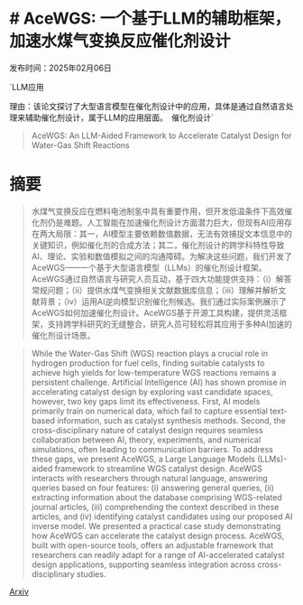 # # AceWGS: 一个基于LLM的辅助框架，加速水煤气变换反应催化剂设计

发布时间：2025年02月06日

`LLM应用

理由：该论文探讨了大型语言模型在催化剂设计中的应用，具体是通过自然语言处理来辅助催化剂设计，属于LLM的应用层面。` `催化剂设计`

> AceWGS: An LLM-Aided Framework to Accelerate Catalyst Design for Water-Gas Shift Reactions

# 摘要

> 水煤气变换反应在燃料电池制氢中具有重要作用，但开发低温条件下高效催化剂仍是难题。人工智能在加速催化剂设计方面潜力巨大，但现有AI应用存在两大局限：其一，AI模型主要依赖数值数据，无法有效捕捉文本信息中的关键知识，例如催化剂的合成方法；其二，催化剂设计的跨学科特性导致AI、理论、实验和数值模拟之间的沟通障碍。为解决这些问题，我们开发了AceWGS——一个基于大型语言模型（LLMs）的催化剂设计框架。AceWGS通过自然语言与研究人员互动，基于四大功能提供支持：（i）解答常规问题；（ii）提供水煤气变换相关文献数据库信息；（iii）理解并解析文献背景；（iv）运用AI逆向模型识别催化剂候选。我们通过实际案例展示了AceWGS如何加速催化剂设计。AceWGS基于开源工具构建，提供灵活框架，支持跨学科研究的无缝整合，研究人员可轻松将其应用于多种AI加速的催化剂设计场景。

> While the Water-Gas Shift (WGS) reaction plays a crucial role in hydrogen production for fuel cells, finding suitable catalysts to achieve high yields for low-temperature WGS reactions remains a persistent challenge. Artificial Intelligence (AI) has shown promise in accelerating catalyst design by exploring vast candidate spaces, however, two key gaps limit its effectiveness. First, AI models primarily train on numerical data, which fail to capture essential text-based information, such as catalyst synthesis methods. Second, the cross-disciplinary nature of catalyst design requires seamless collaboration between AI, theory, experiments, and numerical simulations, often leading to communication barriers. To address these gaps, we present AceWGS, a Large Language Models (LLMs)-aided framework to streamline WGS catalyst design. AceWGS interacts with researchers through natural language, answering queries based on four features: (i) answering general queries, (ii) extracting information about the database comprising WGS-related journal articles, (iii) comprehending the context described in these articles, and (iv) identifying catalyst candidates using our proposed AI inverse model. We presented a practical case study demonstrating how AceWGS can accelerate the catalyst design process. AceWGS, built with open-source tools, offers an adjustable framework that researchers can readily adapt for a range of AI-accelerated catalyst design applications, supporting seamless integration across cross-disciplinary studies.

[Arxiv](https://arxiv.org/abs/2503.05607)